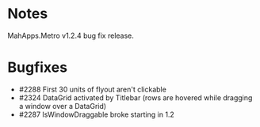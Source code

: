 # Notes

MahApps.Metro v1.2.4 bug fix release.

# Bugfixes

- #2288 First 30 units of flyout aren't clickable
- #2324 DataGrid activated by Titlebar (rows are hovered while dragging a window over a DataGrid)
- #2287 IsWindowDraggable broke starting in 1.2
